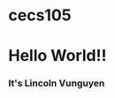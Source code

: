 # cecs105
<!DOCTYPE html>
<html lang="en">
<head>
 <title>CECS105 Spring 2021</title>
 </head>
 <body>
 <h1>Hello World!! </h1>
 <h3> It's Lincoln Vunguyen </h3>
 </body>
 </html>
